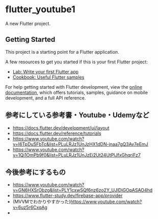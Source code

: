 # flutter_youtube1

A new Flutter project.

## Getting Started

This project is a starting point for a Flutter application.

A few resources to get you started if this is your first Flutter project:

- [Lab: Write your first Flutter app](https://docs.flutter.dev/get-started/codelab)
- [Cookbook: Useful Flutter samples](https://docs.flutter.dev/cookbook)

For help getting started with Flutter development, view the
[online documentation](https://docs.flutter.dev/), which offers tutorials,
samples, guidance on mobile development, and a full API reference.

## 参考にしている参考書・Youtube・Udemyなど
- https://docs.flutter.dev/development/ui/layout
- https://docs.flutter.dev/reference/tutorials
- https://www.youtube.com/watch?v=I6TpDuSFbTc&list=PLuLRJz1UnJzHX1dDN-jnaa7gQ3Av7eEmJ
- https://www.youtube.com/watch?v=1Qi1OmPb9f0&list=PLuLRJz1UnJzEi2Ut24UtPlJfxGhqriFz7

## 今後参考にするもの
- https://www.youtube.com/watch?v=GN6HXSrObzg&list=PLY1cxwSQf6nz6zo2Y_UJlDjGOpASAO4hd
- https://www.flutter-study.dev/firebase-app/provider
- (MVVMでわかりやすかった)https://www.youtube.com/watch?v=6uz5r6CxqAg
- 

